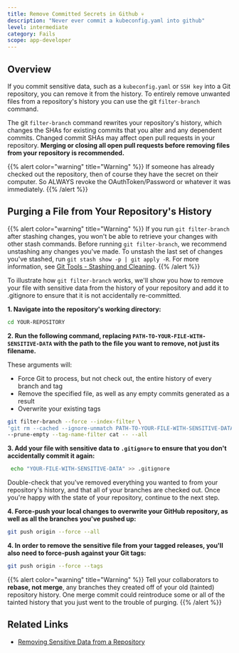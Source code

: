 ```yaml
---
title: Remove Committed Secrets in Github 💀
description: "Never ever commit a kubeconfig.yaml into github"
level: intermediate
category: Fails
scope: app-developer
---
```


## Overview

If you commit sensitive data, such as a `kubeconfig.yaml` or `SSH key` into a Git repository, you can remove it from 
the history. To entirely remove unwanted files from a repository's history you can use the git `filter-branch` command.

The git `filter-branch` command rewrites your repository's history, which changes the SHAs for existing commits that you alter and any dependent commits. Changed commit SHAs may affect open pull requests in your repository. **Merging or closing all open pull requests before removing files from your repository is recommended.**

{{% alert color="warning"  title="Warning" %}}
If someone has already checked out the repository, then of course they have the secret on their computer. So ALWAYS revoke the OAuthToken/Password or whatever it was immediately.
{{% /alert %}}

## Purging a File from Your Repository's History

{{% alert color="warning"  title="Warning" %}}
If you run `git filter-branch` after stashing changes, you won't be able to retrieve your changes with other stash commands. Before running `git filter-branch`, we recommend unstashing any changes you've made. To unstash the last set of changes you've stashed, run `git stash show -p | git apply -R`. For more information, see [Git Tools - Stashing and Cleaning](https://git-scm.com/book/en/v2/Git-Tools-Stashing-and-Cleaning).
{{% /alert %}}

To illustrate how `git filter-branch` works, we'll show you how to remove your file with sensitive data from the history of your repository and add it to .gitignore to ensure that it is not accidentally re-committed.

**1. Navigate into the repository's working directory:**

```bash
cd YOUR-REPOSITORY
```

**2. Run the following command, replacing `PATH-TO-YOUR-FILE-WITH-SENSITIVE-DATA` with the path to the file you want to remove, not just its filename.**

These arguments will:

- Force Git to process, but not check out, the entire history of every branch and tag
- Remove the specified file, as well as any empty commits generated as a result
- Overwrite your existing tags

```bash
git filter-branch --force --index-filter \
'git rm --cached --ignore-unmatch PATH-TO-YOUR-FILE-WITH-SENSITIVE-DATA' \
--prune-empty --tag-name-filter cat -- --all
```

**3. Add your file with sensitive data to `.gitignore` to ensure that you don't accidentally commit it again:**

```bash
 echo "YOUR-FILE-WITH-SENSITIVE-DATA" >> .gitignore
```

Double-check that you've removed everything you wanted to from your repository's history, and that all of your branches are checked out. Once you're happy with the state of your repository, continue to the next step.

**4. Force-push your local changes to overwrite your GitHub repository, as well as all the branches you've pushed up:**

```bash
git push origin --force --all
```

**4. In order to remove the sensitive file from your tagged releases, you'll also need to force-push against your Git tags:**

```bash
git push origin --force --tags
```

{{% alert color="warning"  title="Warning" %}}
Tell your collaborators to **rebase, not merge**, any branches they created off of your old (tainted) repository history. One merge commit could reintroduce some or all of the tainted history that you just went to the trouble of purging.
{{% /alert %}}

## Related Links

- [Removing Sensitive Data from a Repository](https://help.github.com/articles/removing-sensitive-data-from-a-repository/)
